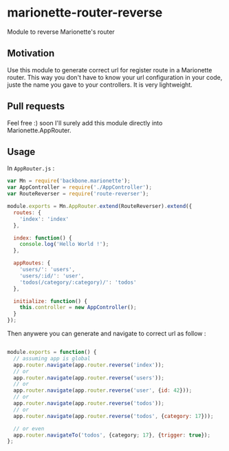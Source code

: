 # marionette-router-reverse
Module to reverse Marionette's router

## Motivation
Use this module to generate correct url for register route in a Marionette router. This way you don't have to know your url configuration in your code, juste the name you gave to your controllers. It is very lightweight.

## Pull requests
Feel free :) soon I'll surely add this module directly into Marionette.AppRouter.

## Usage

In `AppRouter.js` :

```js
var Mn = require('backbone.marionette');
var AppController = require('./AppController');
var RouteReverser = require('route-reverser');

module.exports = Mn.AppRouter.extend(RouteReverser).extend({
  routes: {
    'index': 'index'
  },

  index: function() {
    console.log('Hello World !');
  },

  appRoutes: {
    'users/': 'users',
    'users/:id/': 'user',
    'todos(/category/:category)/': 'todos'
  },

  initialize: function() {
    this.controller = new AppController();
  }
});
```

Then anywere you can generate and navigate to correct url as follow :

```js

module.exports = function() {
  // assuming app is global
  app.router.navigate(app.router.reverse('index'));
  // or
  app.router.navigate(app.router.reverse('users'));
  // or
  app.router.navigate(app.router.reverse('user', {id: 42}));
  // or
  app.router.navigate(app.router.reverse('todos'));
  // or
  app.router.navigate(app.router.reverse('todos', {category: 17}));

  // or even
  app.router.navigateTo('todos', {category; 17}, {trigger: true});
};
```
